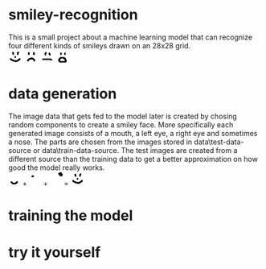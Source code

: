 # smiley-recognition

This is a small project about a machine learning model that can recognize four different kinds of smileys drawn on an 28x28 grid.  
![alt text](https://github.com/KonKli/smiley-recognition/blob/main/happy.png)
![alt text](https://github.com/KonKli/smiley-recognition/blob/main/sad.png)
![alt text](https://github.com/KonKli/smiley-recognition/blob/main/neutral.png)
![alt text](https://github.com/KonKli/smiley-recognition/blob/main/surprised.png)

# data generation

The image data that gets fed to the model later is created by chosing random components to create a smiley face. More specifically each generated image consists of a mouth, a left eye, a right eye and sometimes a nose. The parts are chosen from the images stored in data\test-data-source or data\train-data-source. The test images are created from a different source than the training data to get a better approximation on how good the model really works.  
![alt text](https://github.com/KonKli/smiley-recognition/blob/main/data/train-data-source/happy-mouth/1.png)+
![alt text](https://github.com/KonKli/smiley-recognition/blob/main/data/train-data-source/left-eye/15.png)+
![alt text](https://github.com/KonKli/smiley-recognition/blob/main/data/train-data-source/right-eye/13.png)=
![alt text](https://github.com/KonKli/smiley-recognition/blob/main/happy.png)

# training the model

# try it yourself

